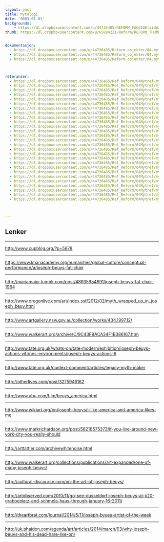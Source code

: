 ```yaml
---
layout: post
title: Mytologi
date: '0003-01-01'
backgrounds:
    - https://dl.dropboxusercontent.com/u/44736485/REFORM_FAGSIDE(side2)/04.Mytologi2m.jpg
thumb: https://dl.dropboxusercontent.com/u/65894221/Reform/REFORM_THUMBNAILS/04.Mytologi.jpg


dokumentasjon:
  - https://dl.dropboxusercontent.com/u/44736485/Reform_objekter/04.myt1.jpg
  - https://dl.dropboxusercontent.com/u/44736485/Reform_objekter/04.myt2.jpg
  - https://dl.dropboxusercontent.com/u/44736485/Reform_objekter/04.myt3.jpg



referanser:
  - https://dl.dropboxusercontent.com/u/44736485/Ref_Reform/04Mytref/mytref01.jpg
  - https://dl.dropboxusercontent.com/u/44736485/Ref_Reform/04Mytref/mytref01b.jpg
  - https://dl.dropboxusercontent.com/u/44736485/Ref_Reform/04Mytref/mytref02.jpg
  - https://dl.dropboxusercontent.com/u/44736485/Ref_Reform/04Mytref/mytref03.jpg
  - https://dl.dropboxusercontent.com/u/44736485/Ref_Reform/04Mytref/mytref04.jpg
  - https://dl.dropboxusercontent.com/u/44736485/Ref_Reform/04Mytref/mytref05.jpg
  - https://dl.dropboxusercontent.com/u/44736485/Ref_Reform/04Mytref/mytref06.jpg
  - https://dl.dropboxusercontent.com/u/44736485/Ref_Reform/04Mytref/mytref06b.jpg
  - https://dl.dropboxusercontent.com/u/44736485/Ref_Reform/04Mytref/mytref07.jpg
  - https://dl.dropboxusercontent.com/u/44736485/Ref_Reform/04Mytref/mytref08.jpg
  - https://dl.dropboxusercontent.com/u/44736485/Ref_Reform/04Mytref/mytref09.jpg
  - https://dl.dropboxusercontent.com/u/44736485/Ref_Reform/04Mytref/mytref10.jpg
  - https://dl.dropboxusercontent.com/u/44736485/Ref_Reform/04Mytref/mytref11.jpg
  - https://dl.dropboxusercontent.com/u/44736485/Ref_Reform/04Mytref/mytref12.jpg
  - https://dl.dropboxusercontent.com/u/44736485/Ref_Reform/04Mytref/mytref13.jpg
  - https://dl.dropboxusercontent.com/u/44736485/Ref_Reform/04Mytref/mytref14.jpg
  - https://dl.dropboxusercontent.com/u/44736485/Ref_Reform/04Mytref/mytref15.jpg
  - https://dl.dropboxusercontent.com/u/44736485/Ref_Reform/04Mytref/mytref16.jpg
  - https://dl.dropboxusercontent.com/u/44736485/Ref_Reform/04Mytref/mytref17.jpg
  - https://dl.dropboxusercontent.com/u/44736485/Ref_Reform/04Mytref/mytref18.jpg
  - https://dl.dropboxusercontent.com/u/44736485/Ref_Reform/04Mytref/mytref19.jpg
  - https://dl.dropboxusercontent.com/u/44736485/Ref_Reform/04Mytref/mytref20.jpg
  - https://dl.dropboxusercontent.com/u/44736485/Ref_Reform/04Mytref/mytref20b.jpg
  - https://dl.dropboxusercontent.com/u/44736485/Ref_Reform/04Mytref/mytref21.jpg
  - https://dl.dropboxusercontent.com/u/44736485/Ref_Reform/04Mytref/mytref22.jpg
  - https://dl.dropboxusercontent.com/u/44736485/Ref_Reform/04Mytref/mytref23.jpg
  - https://dl.dropboxusercontent.com/u/44736485/Ref_Reform/04Mytref/mytref24.jpg



---
```



## Lenker

* * *
<http://www.cupblog.org/?p=5678>

* * *
<https://www.khanacademy.org/humanities/global-culture/conceptual-performance/a/joseph-beuys-fat-chair>

* * *
<http://mariamaior.tumblr.com/post/48935954891/joseph-beuys-fat-chair-1964>

* * *
<http://www.oregonlive.com/art/index.ssf/2012/02/myth_wrapped_up_in_joseph_beuy.html>

* * *
<http://www.artgallery.nsw.gov.au/collection/works/434.1997.12/>

* * *
<http://www.walkerart.org/archive/C/9C43F9ACA34F1B386167.htm>

* * *
<http://www.tate.org.uk/whats-on/tate-modern/exhibition/joseph-beuys-actions-vitrines-environments/joseph-beuys-actions-6>

* * *
<http://www.tate.org.uk/context-comment/articles/legacy-myth-maker>

* * *
<http://otherlives.com/post/3275949162>

* * *
<http://www.ubu.com/film/beuys_america.html>

* * *
<http://www.wikiart.org/en/joseph-beuys/i-like-america-and-america-likes-me>

* * *
<http://www.markrichardson.org/post/56216575373/if-you-live-around-new-york-city-you-really-should>

* * *
<http://arttattler.com/archivewhitenoise.html>

* * *
<http://www.walkerart.org/collections/publications/art-expanded/one-of-many-joseph-beuys/>

* * *
<http://cultural-discourse.com/on-the-art-of-joseph-beuys/>

* * *
<http://artobserved.com/2010/11/go-see-dusseldorf-joseph-beuys-at-k20-grabbeplatz-and-schmela-haus-through-january-16-2011/>

* * *
<http://theartbrat.com/journal/2014/5/11/joseph-byues-artist-of-the-week>

* * *
<http://uk.phaidon.com/agenda/art/articles/2014/march/03/why-joseph-beuys-and-his-dead-hare-live-on/>
